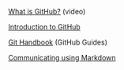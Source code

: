 [What is GitHub?](https://www.youtube.com/watch?v=w3jLJU7DT5E&feature=youtu.be/ "Title")  (video)

[Introduction to GitHub](https://github.com/Zi-Tao/github-slideshow)

[Git Handbook](https://guides.github.com/introduction/git-handbook/)  (GitHub Guides)

[Communicating using Markdown](https://github.com/Zi-Tao/markdown-portfolio)

[]()
